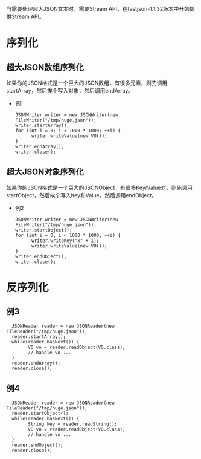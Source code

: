 当需要处理超大JSON文本时，需要Stream API，在fastjson-1.1.32版本中开始提供Stream API。

# 序列化
## 超大JSON数组序列化
如果你的JSON格式是一个巨大的JSON数组，有很多元素，则先调用startArray，然后挨个写入对象，然后调用endArray。
* 例1

      JSONWriter writer = new JSONWriter(new FileWriter("/tmp/huge.json"));
      writer.startArray();
      for (int i = 0; i < 1000 * 1000; ++i) {
            writer.writeValue(new VO());
      }
      writer.endArray();
      writer.close();

## 超大JSON对象序列化
如果你的JSON格式是一个巨大的JSONObject，有很多Key/Value对，则先调用startObject，然后挨个写入Key和Value，然后调用endObject。
* 例2

      JSONWriter writer = new JSONWriter(new FileWriter("/tmp/huge.json"));
      writer.startObject();
      for (int i = 0; i < 1000 * 1000; ++i) {
            writer.writeKey("x" + i);
            writer.writeValue(new VO());
      }
      writer.endObject();
      writer.close();

# 反序列化
## 例3      

      JSONReader reader = new JSONReader(new FileReader("/tmp/huge.json"));
      reader.startArray();
      while(reader.hasNext()) {
            VO vo = reader.readObject(VO.class);
            // handle vo ...
      }
      reader.endArray();
      reader.close();

## 例4

      JSONReader reader = new JSONReader(new FileReader("/tmp/huge.json"));
      reader.startObject();
      while(reader.hasNext()) {
            String key = reader.readString();
            VO vo = reader.readObject(VO.class);
            // handle vo ...
      }
      reader.endObject();
      reader.close();